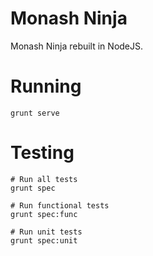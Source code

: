 # Monash Ninja
Monash Ninja rebuilt in NodeJS.

# Running
```
grunt serve
```

# Testing
```
# Run all tests
grunt spec

# Run functional tests
grunt spec:func

# Run unit tests
grunt spec:unit
```
